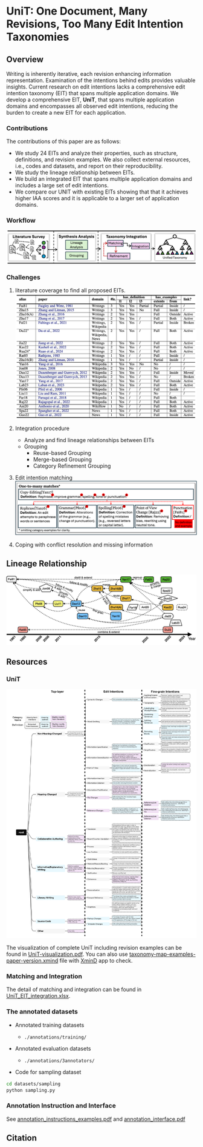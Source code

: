 # UniT: One Document, Many Revisions, Too Many Edit Intention Taxonomies

## Overview
Writing is inherently iterative, each revision enhancing information representation. Examination of the intentions behind edits provides valuable insights. Current research on edit intentions lacks a comprehensive edit intention taxonomy (EIT) that spans multiple application domains. We develop a comprehensive EIT, **UniT**, that spans multiple application domains and encompasses all observed edit intentions, reducing the burden to create a new EIT for each application.

### Contributions

The contributions of this paper are as follows:
- We study 24 EITs and analyze their properties, such as structure, definitions, and revision examples. We also collect external resources, i.e., codes and datasets, and report on their reproducibility.
- We study the lineage relationship between EITs.
- We build an integrated EIT that spans multiple application domains and includes a large set of edit intentions.
- We compare our UNIT with existing EITs showing that that it achieves higher IAA scores and it is applicable to a larger set of application domains.

### Workflow
![workflow](figures/workflow.png)

### Challenges
1. literature coverage to find all proposed EITs.
![paper_list](figures/paper_list.png)

2. Integration procedure
    - Analyze and find lineage relationships between EITs
    - Grouping
        - Reuse-based Grouping
        - Merge-based Grouping
        - Category Refinement Grouping
3. Edit intention matching
![challenge_cases](figures/challenging_case_and_ideal_case.png)

4. Coping with conflict resolution and missing information

## Lineage Relationship

![lineage](figures/lineage.png)

## Resources

### UniT 

![unit_wo_examples](figures/UniT.png)

The visualization of complete UniT including revision examples can be found in [UniT-visualization.pdf](./UniT-visualization.pdf). You can also use [taxonomy-map-examples-paper-version.xmind](./taxonomy-map-examples-paper-version.xmind) file with [XminD](https://xmind.app/) app to check. 

### Matching and Integration

The detail of matching and integration can be found in [UniT_EIT_integration.xlsx](./UniT_EIT_integration.xlsx).

### The annotated datasets

- Annotated training datasets
    - `./annotations/training/`
- Annotated evaluation datasets
    - `./annotations/3annotators/`

- Code for sampling dataset
```bash
cd datasets/sampling
python sampling.py
```

### Annotation Instruction and Interface

See [annotation_instructions_examples.pdf](./annotation_instructions_examples.pdf) and [annotation_interface.pdf](./annotation_interface.pdf)

## Citation

```

```